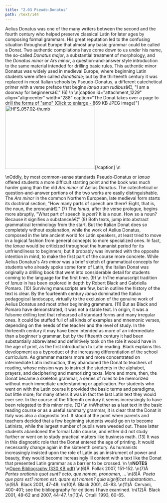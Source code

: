 ```yaml
---
title: "2.03 Pseudo-Donatus"
path: /text/144
---
```

Aelius Donatus was one of the many writers between the second and the fourth century who helped preserve classical Latin for later ages by composing formal grammars. His great reputation led to the confusing situation throughout Europe that almost any basic grammar could be called a Donat. Two authentic compilations have come down to us under his name, the so-called <em>Donatus major</em>, a substantial treatment of morphology, and the <em>Donatus minor</em> or <em>Ars minor</em>, a question-and-answer style introduction to the same material intended for drilling basic rules. This authentic minor Donatus was widely used in medieval Europe, where beginning Latin students were often called <em>donatistae</em>; but by the thirteenth century it was replaced in most Italian schools by Pseudo-Donatus, a different catechetical primer with a verse preface that begins <em>Ianua sum rudibus</em>â€¦, "I am a doorway for beginnersâ€¦" (6)\n\n[caption id="attachment_1229" align="aligncenter" width="288" caption="The Donat takes over a page to drill the forms of &quot;amo&quot; (Click to enlarge - 869 KB JPEG image)"]<a rel="pop-up" href="http://www.humanismforsale.org/text/images_full/2.00_Chapter_Two/HFS_057.02.jpg"><img class="size-full wp-image-1229" title="HFS_057.02-thumb" src="http://www.humanismforsale.org/text/wp-content/uploads/2008/09/HFS_057.02-thumb.jpg" alt="HFS_057.02-thumb" width="288" height="203" /></a>[/caption]\n<p style="text-align: center;"></p>\nOddly, by most common-sense standards Pseudo-Donatus or <em>Ianua</em> offered students a more difficult starting point and the book was much harder going than the old <em>Ars minor</em> of Aelius Donatus. The catechetical or question-and-answer portions of the two works are easily distinguishable. The <em>Ars minor</em> in the common Northern European, late medieval form starts its doctrinal section, "How many parts of speech are there? Eight, that is, the noun, the pronounâ€¦." (7) The <em>Ianua</em>, after the verse prologue, begins more abruptly, "What part of speech is <em>poet</em>? It is a noun. How so a noun? Because it signifies a substanceâ€¦" (8) Both texts, jump into abstract grammatical terminology from the start. But the Italian Donat does so completely without explanation, while the work of Aelius Donatus, composed in the late ancient world for Latin speakers, at least tried to move in a logical fashion from general concepts to more specialized ones. In fact, the <em>Ianua</em> would be criticized throughout the humanist period for its unfriendliness to beginners; but it probably was invented with the opposite intention in mind, to make the first part of the course more concrete. While Aelius Donatus's <em>Ars minor</em> was a brief sketch of grammatical concepts for students who already spoke some form of Latin, the Italian Donat was originally a drilling book that went into considerable detail for students coming to the language for the first time. (9)\n\nThe manuscript tradition of <em>Ianua</em> in has been explored in depth by Robert Black and Gabriella Pomaro. (10) Surviving manuscripts are few, but in outline the history of the text is clear. By the fourteenth century <em>Ianua</em> dominated the Italian pedagogical landscape, virtually to the exclusion of the genuine work of Aelius Donatus and most other beginning grammars. (11) But as Black and Pomaro have demonstrated, it was not a stable text. In origin, it was a fulsome drilling text that rehearsed all standard forms and many irregular ones. It could be stuffed full of all kinds of examples and mnemonic verses, depending on the needs of the teacher and the level of study. In the thirteenth century it may have been intended as more of an intermediate than a beginner's grammar, but by the fifteenth century it had been substantially abbreviated and definitively took on the role it would have in the age of print, as the first introduction to Latin reading. Black explains this development as a byproduct of the increasing differentiation of the school curriculum. As grammar masters more and more concentrated on intermediate Latin instruction, they abandoned the Donat to teachers of reading, whose mission was to instruct the students in the alphabet, prayers, and deciphering and memorizing texts. More and more, then, the Donat became a skeleton grammar, a series of rules to be memorized without much immediate understanding or application. For students who went on with the Latin course it provided the basic terms and paradigms, but little more; for many others it was in fact the last Latin text they would ever see. In the course of the fifteenth century it seems increasingly to have been relegated to this minor role. (12)\n\nWhether as a last text in the basic reading course or as a useful summary grammar, it is clear that the Donat in Italy was also a diagnostic text. It stood at the point when parents and teachers decided that a few beginning students would go on to become Latinists, while the largest number of pupils were weeded out. These latter students abandoned the formal Latin course, and either did not study further or went on to study practical matters like business math. (13) It was in this diagnostic role that the Donat entered the age of printing. It would necessarily change again in the sixteenth century. As humanists increasingly insisted upon the role of Latin as an instrument of power and beauty, they would become increasingly ill content with a text like the Donat that presented Latin grammar as a barrier to be crossed.\n\n<strong>NOTES</strong>\n<a href="http://www.humanismforsale.org/bibliography.pdf" target="new">Open Bibliography (330 KB pdf)</a>\n(6)Â  Follak 2007, 151-152.\n(7)Â  <em>Partes orationis quot sunt? octo, que nomen, pronomen, ...</em>\n(8)Â  <em>Poeta que pars est? nomen est. quare est nomen? quia significat substantiam...</em>\n(9)Â  Black 2001, 47-48.\n(10)Â  Black 2001, 45-83.\n(11)Â  Cervani, 400-401; see the bibliopgraphy for editions I have examined.\n(12)Â  Black 2001, 48-62 and 2007, 44-47.\n(13)Â  Ortalli 1993, 60-65.
